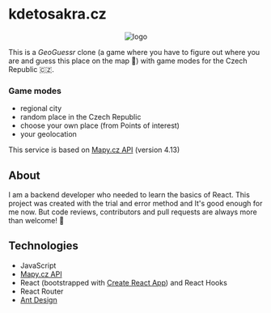 # kdetosakra.cz #

<p align="center">
  <img alt="logo" src="https://raw.githubusercontent.com/bouchja1/kdetosakra.cz/master/src/assets/images/kdetosakra.png">
</p>

This is a *GeoGuessr* clone (a game where you have to figure out where you are and guess this place on the map 📍) with game modes for the Czech Republic 🇨🇿.

### Game modes

* regional city
* random place in the Czech Republic
* choose your own place (from Points of interest)
* your geolocation

This service is based on [Mapy.cz API](https://api.mapy.cz/) (version 4.13) 

## About ##

I am a backend developer who needed to learn the basics of React. This project was created with the trial and error method and It's good enough for me now. But code reviews, contributors and pull requests are always more than welcome! 🙏

## Technologies

* JavaScript
* [Mapy.cz API](https://api.mapy.cz/)
* React (bootstrapped with [Create React App](https://github.com/facebook/create-react-app)) and React Hooks
* React Router
* [Ant Design](https://github.com/ant-design/ant-design)
